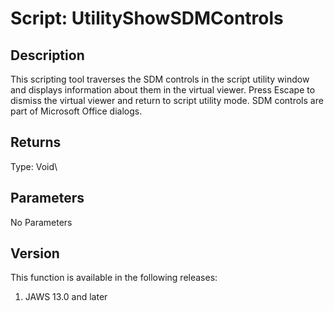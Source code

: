 # Script: UtilityShowSDMControls

## Description

This scripting tool traverses the SDM controls in the script utility
window and displays information about them in the virtual viewer. Press
Escape to dismiss the virtual viewer and return to script utility mode.
SDM controls are part of Microsoft Office dialogs.

## Returns

Type: Void\

## Parameters

No Parameters

## Version

This function is available in the following releases:

1.  JAWS 13.0 and later
